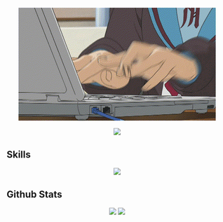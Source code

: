 <body>

  <p align="center">
    <img src="https://raw.githubusercontent.com/phamhiep2506/phamhiep2506/refs/heads/master/yuki.gif">
  </p>
  <p align="center">
    <img src="https://count.getloli.com/@phamhiep2506?name=phamhiep2506" />
  </p>
  
  <h2>
    <b>Skills</b>
  </h2>
  <p align="center">
    <a href="https://github.com/phamhiep2506" target="_blank">
      <img src="https://skillicons.dev/icons?i=c,cpp,cs,js,react,dotnet,linux,vim" />
    </a>
  </p>

  <h2>
    <b>Github Stats</b>
  </h2>
  <p align="center">
    <img src="http://github-profile-summary-cards.vercel.app/api/cards/stats?username=phamhiep2506&theme=gruvbox" />
    <img src="http://github-profile-summary-cards.vercel.app/api/cards/repos-per-language?username=phamhiep2506&theme=gruvbox" />
  </p>

</body>
